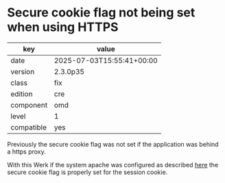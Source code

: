 [//]: # (werk v2)
# Secure cookie flag not being set when using HTTPS

key        | value
---------- | ---
date       | 2025-07-03T15:55:41+00:00
version    | 2.3.0p35
class      | fix
edition    | cre
component  | omd
level      | 1
compatible | yes

Previously the secure cookie flag was not set if the application was behind a https proxy.

With this Werk if the system apache was configured as described
[here](https://docs.checkmk.com/latest/en/omd_https.html) the secure cookie flag is properly set
for the session cookie.